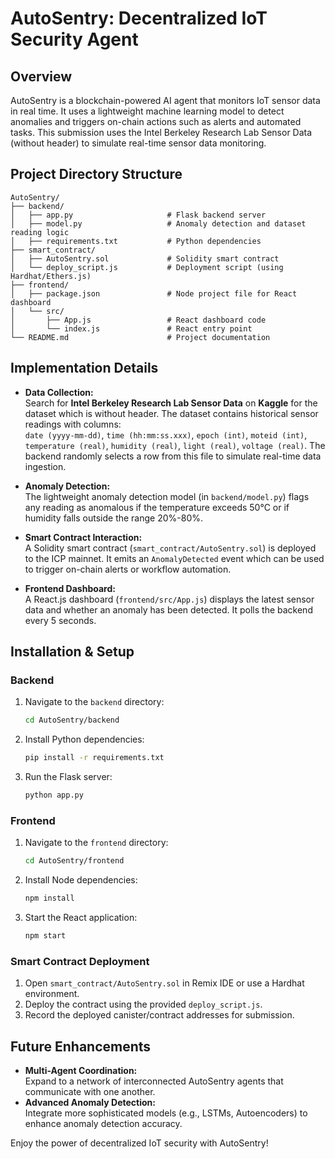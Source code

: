 # AutoSentry: Decentralized IoT Security Agent

## Overview
AutoSentry is a blockchain-powered AI agent that monitors IoT sensor data in real time. It uses a lightweight machine learning model to detect anomalies and triggers on-chain actions such as alerts and automated tasks. This submission uses the Intel Berkeley Research Lab Sensor Data (without header) to simulate real-time sensor data monitoring.

## Project Directory Structure

```
AutoSentry/
├── backend/
│   ├── app.py                     # Flask backend server
│   ├── model.py                   # Anomaly detection and dataset reading logic
│   ├── requirements.txt           # Python dependencies
├── smart_contract/
│   ├── AutoSentry.sol             # Solidity smart contract
│   └── deploy_script.js           # Deployment script (using Hardhat/Ethers.js)
├── frontend/
│   ├── package.json               # Node project file for React dashboard
│   └── src/
│       ├── App.js                 # React dashboard code
│       └── index.js               # React entry point
└── README.md                      # Project documentation
```

## Implementation Details

- **Data Collection:**  
  Search for **Intel Berkeley Research Lab Sensor Data** on **Kaggle** for the dataset which is without header.
  The dataset contains historical sensor readings with columns:  
  `date (yyyy-mm-dd)`, `time (hh:mm:ss.xxx)`, `epoch (int)`, `moteid (int)`, `temperature (real)`, `humidity (real)`, `light (real)`, `voltage (real)`. 
  The backend randomly selects a row from this file to simulate real-time data ingestion.

- **Anomaly Detection:**  
  The lightweight anomaly detection model (in `backend/model.py`) flags any reading as anomalous if the temperature exceeds 50°C or if humidity falls outside the range 20%-80%.

- **Smart Contract Interaction:**  
  A Solidity smart contract (`smart_contract/AutoSentry.sol`) is deployed to the ICP mainnet. It emits an `AnomalyDetected` event which can be used to trigger on-chain alerts or workflow automation.

- **Frontend Dashboard:**  
  A React.js dashboard (`frontend/src/App.js`) displays the latest sensor data and whether an anomaly has been detected. It polls the backend every 5 seconds.

## Installation & Setup

### Backend
1. Navigate to the `backend` directory:
   ```bash
   cd AutoSentry/backend
   ```
2. Install Python dependencies:
   ```bash
   pip install -r requirements.txt
   ```
3. Run the Flask server:
   ```bash
   python app.py
   ```

### Frontend
1. Navigate to the `frontend` directory:
   ```bash
   cd AutoSentry/frontend
   ```
2. Install Node dependencies:
   ```bash
   npm install
   ```
3. Start the React application:
   ```bash
   npm start
   ```

### Smart Contract Deployment
1. Open `smart_contract/AutoSentry.sol` in Remix IDE or use a Hardhat environment.
2. Deploy the contract using the provided `deploy_script.js`.
3. Record the deployed canister/contract addresses for submission.

## Future Enhancements
- **Multi-Agent Coordination:**  
  Expand to a network of interconnected AutoSentry agents that communicate with one another.
- **Advanced Anomaly Detection:**  
  Integrate more sophisticated models (e.g., LSTMs, Autoencoders) to enhance anomaly detection accuracy.

Enjoy the power of decentralized IoT security with AutoSentry!
